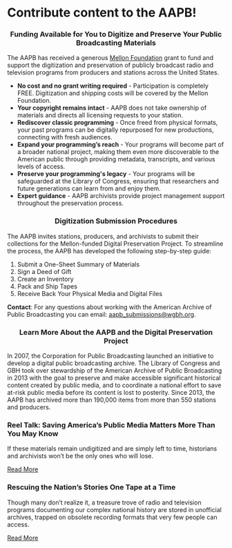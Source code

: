 # Contribute content to the AAPB!

### <p align="center">Funding Available for You to Digitize and Preserve Your Public Broadcasting Materials</p>

The AAPB has received a generous [Mellon Foundation](https://www.mellon.org/grant-story/reel-talk-saving-americas-public-media) grant to fund and support the digitization and preservation of publicly broadcast radio and television programs from producers and stations across the United States.

-	**No cost and no grant writing required** - Participation is completely FREE. Digitization and shipping costs will be covered by the Mellon Foundation.
-	**Your copyright remains intact** - AAPB does not take ownership of materials and directs all licensing requests to your station.
-	**Rediscover classic programming** - Once freed from physical formats, your past programs can be digitally repurposed for new productions, connecting with fresh audiences.
-	**Expand your programming’s reach** - Your programs will become part of a broader national project, making them even more discoverable to the American public through providing metadata, transcripts, and various levels of access.
-	**Preserve your programming's legacy** - Your programs will be safeguarded at the Library of Congress, ensuring that researchers and future generations can learn from and enjoy them.
-	**Expert guidance** - AAPB archivists provide project management support throughout the preservation process.

### <p align="center">Digitization Submission Procedures</p>

The AAPB invites stations, producers, and archivists to submit their collections for the Mellon-funded Digital Preservation Project. To streamline the process, the AAPB has developed the following step-by-step guide:

1. Submit a One-Sheet Summary of Materials
2. Sign a Deed of Gift
3. Create an Inventory
4. Pack and Ship Tapes
5. Receive Back Your Physical Media and Digital Files

**Contact**: For any questions about working with the American Archive of Public Broadcasting you can email: aapb_submissions@wgbh.org.

### <p align="center">Learn More About the AAPB and the Digital Preservation Project</p>

In 2007, the Corporation for Public Broadcasting launched an initiative to develop a digital public broadcasting archive. The Library of Congress and GBH took over stewardship of the American Archive of Public Broadcasting in 2013 with the goal to preserve and make accessible significant historical content created by public media, and to coordinate a national effort to save at-risk public media before its content is lost to posterity. Since 2013, the AAPB has archived more than 190,000 items from more than 550 stations and producers.

### Reel Talk: Saving America’s Public Media Matters More Than You May Know

If these materials remain undigitized and are simply left to time, historians and archivists won’t be the only ones who will lose.

[Read More](https://www.mellon.org/grant-story/reel-talk-saving-americas-public-media)

### Rescuing the Nation’s Stories One Tape at a Time

Though many don’t realize it, a treasure trove of radio and television programs documenting our complex national history are stored in unofficial archives, trapped on obsolete recording formats that very few people can access.

[Read More](https://www.mellon.org/article/rescuing-the-nations-stories-one-tape-at-a-time)

